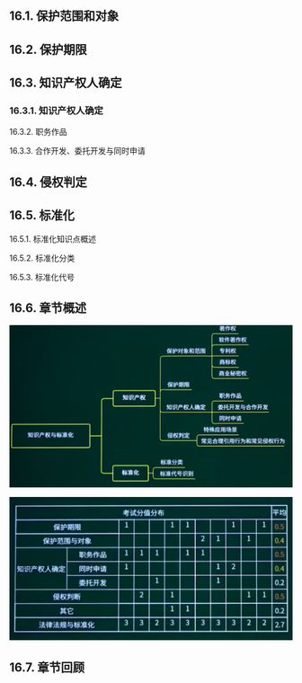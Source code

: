 ## 16.1. 保护范围和对象

## 16.2. 保护期限

## 16.3. 知识产权人确定

### 16.3.1. 知识产权人确定

16.3.2. 职务作品

16.3.3. 合作开发、委托开发与同时申请

## 16.4. 侵权判定

## 16.5. 标准化

16.5.1. 标准化知识点概述

16.5.2. 标准化分类

16.5.3. 标准化代号

## 16.6. 章节概述

![image-20231029210553700](assets/image-20231029210553700.png)

![image-20231029210608299](assets/image-20231029210608299.png)

## 16.7. 章节回顾


